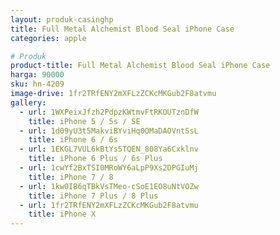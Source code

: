 ```yaml
---
layout: produk-casinghp
title: Full Metal Alchemist Blood Seal iPhone Case
categories: apple

# Produk
product-title: Full Metal Alchemist Blood Seal iPhone Case
harga: 90000
sku: hn-4209
image-drive: 1fr2TRfENY2mXFLzZCKcMKGub2F8atvmu
gallery:
  - url: 1WXPeixJfzh2PdpzKWtmvFtRKOUTznDfW
    title: iPhone 5 / 5s / SE
  - url: 1d09yU3t5MakviBYviHq0OMaDAOVntSsL
    title: iPhone 6 / 6s
  - url: 1EKGL7VUL6kBtYs5TQEN_808Ya6Cxklnv
    title: iPhone 6 Plus / 6s Plus
  - url: 1cwYf2BxTSI0MRoWY6aLpP9Xs2DPGIuMj
    title: iPhone 7 / 8
  - url: 1kw0IB6qTBkVsTMeo-cSoE1EO8uNtVOZw
    title: iPhone 7 Plus / 8 Plus
  - url: 1fr2TRfENY2mXFLzZCKcMKGub2F8atvmu
    title: iPhone X
---
```

